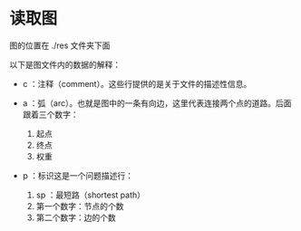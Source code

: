 # 读取图



图的位置在 ./res 文件夹下面

以下是图文件内的数据的解释：

- c ：注释（comment）。这些行提供的是关于文件的描述性信息。
- a ：弧（arc）。也就是图中的一条有向边，这里代表连接两个点的道路。后面跟着三个数字：
  1. 起点
  2. 终点
  3. 权重

- p ：标识这是一个问题描述行：

  1. sp ：最短路（shortest path）
  2. 第一个数字：节点的个数
  3. 第二个数字：边的个数

  
